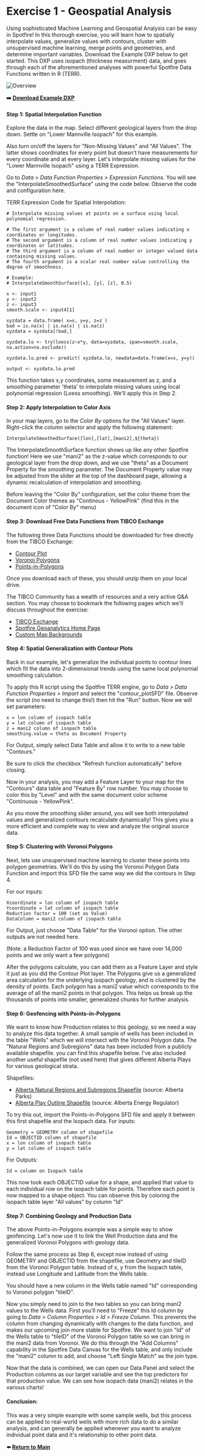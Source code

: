 # Exercise 1 - Geospatial Analysis

Using sophisticated Machine Learning and Geospatial Analysis can be easy in Spotfire! In this thorough exercise, you will learn how to spatially interpolate values, generalize values with contours, cluster with unsupervised machine learning, merge points and geometries, and determine important variables. Download the Example DXP below to get started. This DXP uses isopach (thickness measurment) data, and goes through each of the aforementioned analyses with powerful Spotfire Data Functions written in R (TERR).

![Overview](https://github.com/untappedenergy/2020-DUC-Datathon-Bootcamp-NeilK/blob/master/images/Ex%201%20-%20Overview.png)

__:arrow_right: [Download Example DXP](https://github.com/untappedenergy/2020-DUC-Datathon-Bootcamp-NeilK/blob/master/Exercise%201/Exercise%201%20-%20Geospatial%20Analysis.dxp)__


#### Step 1: Spatial Interpolation Function
Explore the data in the map. Select different geological layers from the drop down. Settle on "Lower Mannville Isopach" for this example.

Also turn on/off the layers for "Non-Missing Values" and "All Values". The latter shows coordinates for every point but doesn't have measurements for every coordinate and at every layer. Let's interpolate missing values for the "Lower Mannville Isopach" using a TERR Expression.

Go to _Data > Data Function Properties > Expression Functions_. You will see the "InterpolateSmoothedSurface" using the code below. Observe the code and configuration here.

TERR Expression Code for Spatial Interpolation:
```
# Interpolate missing values at points on a surface using local polynomial regression.

# The first argument is a column of real number values indicating x coordinates or longitudes. 
# The second argument is a column of real number values indicating y coordinates or latitudes. 
# The third argument is a column of real number or integer valued data containing missing values. 
# The fourth argument is a scalar real number value controlling the degree of smoothness.

# Example:
# InterpolateSmoothSurface([x], [y], [z], 0.5)

x <- input1
y <- input2
z <- input3
smooth.scale <- input4[1]

xyzdata = data.frame( x=x, y=y, z=z )
bad = is.na(x) | is.na(x) | is.na(z)
xyzdata = xyzdata[!bad,]

xyzdata.lo <- try(loess(z~x*y, data=xyzdata, span=smooth.scale, na.action=na.exclude))

xyzdata.lo.pred <- predict( xyzdata.lo, newdata=data.frame(x=x, y=y))

output <- xyzdata.lo.pred

```

This function takes x,y coordinates, some measurement as z, and a smoothing parameter 'theta' to interpolate missing values using local polynomial regression (Loess smoothing). We'll apply this in Step 2.

#### Step 2: Apply Interpolation to Color Axis

In your map layers, go to the _Color By_ options for the "All Values" layer. Right-click the column selector and apply the following statement:

```
InterpolateSmoothedSurface([lon],[lat],[mani2],${theta})
```

The InterpolateSmoothSurface function shows up like any other Spotfire function! Here we use "mani2" as the z-value which corresponds to our geological layer from the drop down, and we use "theta" as a Document Property for the smoothing parameter. The Document Property value may be adjusted from the slider at the top of the dashboard page, allowing a dynamic recalculation of interpolation and smoothing.

Before leaving the "Color By" configuration, set the color theme from the Document Color themes as "Continous - YellowPink" (find this in the document icon of "Color By" menu)

#### Step 3: Download Free Data Functions from TIBCO Exchange

The following three Data Functions should be downloaded for free directly from the TIBCO Exchange:
- [Contour Plot](https://community.tibco.com/modules/map-contour-plot-data-function-tibco-spotfire)
- [Voronoi Polygons](https://community.tibco.com/modules/voronoi-polygons-tibco-spotfire)
- [Points-in-Polygons](https://community.tibco.com/modules/points-polygons-data-function-tibco-spotfire)

Once you download each of these, you should unzip them on your local drive.

The TIBCO Community has a wealth of resources and a very active Q&A section. You may choose to bookmark the following pages which we'll discuss throughout the exercise:
- [TIBCO Exchange](https://community.tibco.com/exchange/product/541)
- [Spotfire Geoanalytics Home Page](https://community.tibco.com/wiki/tibco-spotfire-location-analytics-mapping-geoanalytics-and-spatial-statistics)
- [Custom Map Backgrounds](https://community.tibco.com/wiki/geoanalytics-resources)

#### Step 4: Spatial Generalization with Contour Plots

Back in our example, let's generalize the individual points to contour lines which fit the data into 2-dimensional trends using the same local polynomial smoothing calculation. 

To apply this R script using the Spotfire TERR engine, go to _Data > Data Function Properties > Import_ and select the "contour_plotSFD" file. Observe the script (no need to change this!) then hit the "Run" button. Now we will set parameters:
```
x = lon column of isopach table
y = lat column of isopach table
z = mani2 column of isopach table
smoothing.value = theta as Document Property
```

For Output, simply select Data Table and allow it to write to a new table "Contours."

Be sure to click the checkbox "Refresh function automatically" before closing.

Now in your analysis, you may add a Feature Layer to your map for the "Contours" data table and "Feature By" row number. You may choose to color this by "Level" and with the same document color scheme "Continuous - YellowPink".

As you move the smoothing slider around, you will see both interpolated values and generalized contours recalculate dynamically! This gives you a more efficient and complete way to view and analyze the original source data.

#### Step 5: Clustering with Voronoi Polygons

Next, lets use unsupervised machine learning to cluster these points into polygon geometries. We'll do this by using the Voronoi Polygon Data Function and import this SFD file the same way we did the contours in Step 4.

For our inputs:
```
Xcoordinate = lon column of isopach table
Ycoordinate = lat column of isopach table
Reduction factor = 100 (set as Value)
DataColumn = mani2 column of isopach table
```

For Output, just choose "Data Table" for the Voronoi option. The other outputs are not needed here.

(Note: a Reduction Factor of 100 was used since we have over 14,000 points and we only want a few polygons)

After the polygons calculate, you can add them as a Feature Layer and style it just as you did the Contour Plot layer. The Polygons give us a generalized area calculation for the underlying isopach geology, and is clustered by the density of points. Each polygon has a mani2 value which corresponds to the average of all the mani2 points in that polygon. This helps us break up the thousands of points into smaller, generalized chunks for further analysis.

#### Step 6: Geofencing with Points-in-Polygons

We want to know how Production relates to this geology, so we need a way to analyze this data together. A small sample of wells has been included in the table "Wells" which we will intersect with the Voronoi Polygon data. The "Natural Regions and Subregions" data has been included from a publicly available shapefile. you can find this shapefile below. I've also included another useful shapefile (not used here) that gives different Alberta Plays for various geological strata.

Shapefiles:
- [Alberta Natural Regions and Subregions Shapefile](https://www.albertaparks.ca/media/429607/natural_regions_subregions_of_alberta.zip) (source: Alberta Parks)
- [Alberta Play Outline Shapefile](https://www.aer.ca/documents/catalog/PlayWorkbookListArea.zip) (source: Alberta Energy Regulator)

To try this out, import the Points-in-Polygons SFD file and apply it between this first shapefile and the Isopach data. For inputs:
```
Geometry = GEOMETRY column of shapefile
Id = OBJECTID column of shapefile
x = lon column of isopach table
y = lat column of isopach table
```

For Outputs:
```
Id = column on Isopach table
```

This now took each OBJECTID value for a shape, and applied that value to each individual row on the isopach table for points. Therefore each point is now mapped to a shape object. You can observe this by coloring the isopach table layer "All values" by column "Id"

#### Step 7: Combining Geology and Production Data

The above Points-in-Polygons example was a simple way to show geofencing. Let's now use it to link the Well Production data and the generalized Voronoi Polygons with geology data.

Follow the same process as Step 6, except now instead of using GEOMETRY and OBJECTID from the shapefile, use Geometry and tileID from the Voronoi Polygon table. Instead of x, y from the Isopach table, instead use Longitude and Latitude from the Wells table.

You should have a new column in the Wells table named "Id" corresponding to Voronoi polygon "tileID".

Now you simply need to join to the two tables so you can bring mani2 values to the Wells data. First you'll need to "Freeze" this Id column by going to _Data > Column Properties > Id > Freeze Column_. This prevents the column from changing dynamically with changes to the data function, and makes our upcoming join more stable for Spotfire. We want to join "Id" of the Wells table to "tileID" of the Voronoi Polygon table so we can bring in the mani2 data from Voronoi. We do this through the "Add Columns" capability in the Spotfire Data Canvas for the Wells table, and only include the "mani2" column to add, and choose "Left Single Match" as the join type.

Now that the data is combined, we can open our Data Panel and select the Production columns as our target variable and see the top predictors for that production value. We can see how isopach data (mani2) relates in the various charts!

#### Conclusion:

This was a very simple example with some sample wells, but this process can be applied to real-world wells with more rich data to do a similar analysis, and can generally be applied whenever you want to analyze individual point data and it's relationship to other point data.

__:arrow_left: [Return to Main](https://github.com/untappedenergy/2020-DUC-Datathon-Bootcamp-NeilK/blob/master/README.md)__
